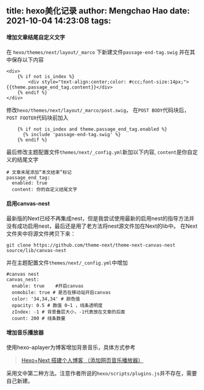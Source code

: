 title: hexo美化记录
author: Mengchao Hao
date: 2021-10-04 14:23:08
tags:
---
#### 增加文章结尾自定义文字
在 `hexo/themes/next/layout/_marco` 下新建文件`passage-end-tag.swig` 并在其中保存以下内容
```
<div>
    {% if not is_index %}
        <div style="text-align:center;color: #ccc;font-size:14px;">{{theme.passage_end_tag.content}}</div>
    {% endif %}
</div>
``` 
修改`hexo/themes/next/layout/_marco/post.swig`， 在`POST BODY`代码块后，`POST FOOTER`代码块前加入
```
    {% if not is_index and theme.passage_end_tag.enabled %}
      {% include 'passage-end-tag.swig' %}
    {% endif %}
```
最后修改主题配置文件`themes/next/_config.yml`新加以下内容, `content`是你自定义的结尾文字
```
# 文章末尾添加“本文结束”标记
passage_end_tag:
  enabled: true
  content: 你的自定义结尾文字
```
#### 启用canvas-nest

最新版的Next已经不再集成nest，但是我尝试使用最新的启用nest的指导方法并没有成功启用nest，最后还是用了老方法将nest源文件加在Next的lib中。
在Next文件夹中将源文件拷贝下来：
```
git clone https://github.com/theme-next/theme-next-canvas-nest source/lib/canvas-nest
```
并在主题配置文件`themes/next/_config.yml`中增加
```
#canvas nest 
canvas_nest:
  enable: true    #开启canvas
  onmobile: true # 是否在移动站开启canvas
  color: '34,34,34' # 颜色值
  opacity: 0.5 # 数值 0~1 ，线条透明度
  zIndex: -1 # 背景叠层大小，-1代表放在文章的后面
  count: 200 # 线条数量
```
#### 增加音乐播放器

使用hexo-aplayer为博客增加背景音乐，具体方式参考
>[Hexo+Next 搭建个人博客 （添加网页音乐播放器）](https://leezhiy.github.io/2020/04/11/2020-04-11-Hexo-Next%E6%90%AD%E5%BB%BA%E4%B8%AA%E4%BA%BA%E5%8D%9A%E5%AE%A2-%EF%BC%88%E6%B7%BB%E5%8A%A0%E7%BD%91%E9%A1%B5%E9%9F%B3%E4%B9%90%E6%92%AD%E6%94%BE%E5%99%A8%EF%BC%89/)

采用文中第二种方法。注意作者所说的`hexo/scripts/plugins.js`并不存在，需要自己新建。